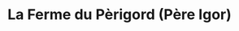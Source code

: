 ---
title: "La Ferme du Pèrigord (Père Igor)"
url: /monpazier/la-ferme-du-perigord-pere-igor/
shop: ferme
---